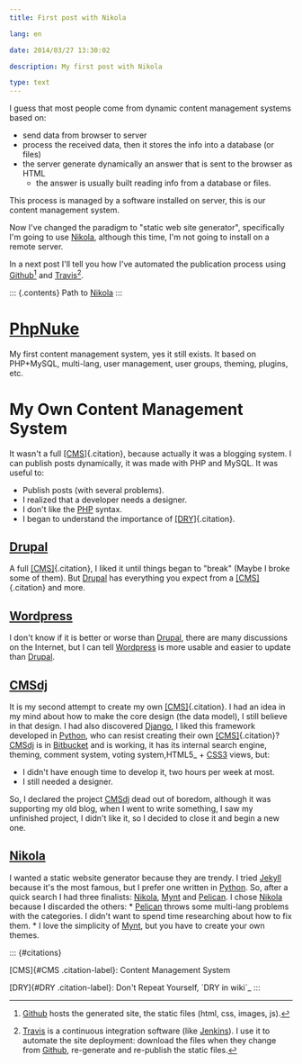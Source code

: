 ```yaml
---
title: First post with Nikola

lang: en

date: 2014/03/27 13:30:02

description: My first post with Nikola

type: text
---
```


I guess that most people come from dynamic content management systems
based on:

-   send data from browser to server
-   process the received data, then it stores the info into a database
    (or files)
-   the server generate dynamically an answer that is sent to the
    browser as HTML
    -   the answer is usually built reading info from a database or
        files.

This process is managed by a software installed on server, this is our
content management system.

Now I\'ve changed the paradigm to \"static web site generator\",
specifically I\'m going to use [Nikola](https://getnikola.com/),
although this time, I\'m not going to install on a remote server.

In a next post I\'ll tell you how I\'ve automated the publication
process using [Github](https://www.github.com)[^1] and
[Travis](https://travis-ci.org/)[^2].

::: {.contents}
Path to [Nikola](https://getnikola.com/)
:::

[PhpNuke](https://www.phpnuke.org/)
===================================

My first content management system, yes it still exists. It based on
PHP+MySQL, multi-lang, user management, user groups, theming, plugins,
etc.

My Own Content Management System
================================

It wasn\'t a full [\[CMS\]](#CMS){.citation}, because actually it was a
blogging system. I can publish posts dynamically, it was made with PHP
and MySQL. It was useful to:

-   Publish posts (with several problems).
-   I realized that a developer needs a designer.
-   I don\'t like the [PHP](https://www.php.net/) syntax.
-   I began to understand the importance of [\[DRY\]](#DRY){.citation}.

[Drupal](https://drupal.org/)
-----------------------------

A full [\[CMS\]](#CMS){.citation}, I liked it until things began to
\"break\" (Maybe I broke some of them). But
[Drupal](https://drupal.org/) has everything you expect from a
[\[CMS\]](#CMS){.citation} and more.

[Wordpress](https://wordpress.org/)
-----------------------------------

I don\'t know if it is better or worse than
[Drupal](https://drupal.org/), there are many discussions on the
Internet, but I can tell [Wordpress](https://wordpress.org/) is more
usable and easier to update than [Drupal](https://drupal.org/).

[CMSdj](https://bitbucket.org/carlosvin/cmsdj)
----------------------------------------------

It is my second attempt to create my own [\[CMS\]](#CMS){.citation}. I
had an idea in my mind about how to make the core design (the data
model), I still believe in that design. I had also discovered
[Django](https://www.djangoproject.com/), I liked this framework
developed in [Python](https://www.python.org), who can resist creating
their own [\[CMS\]](#CMS){.citation}?
[CMSdj](https://bitbucket.org/carlosvin/cmsdj) is in
[Bitbucket](https://bitbucket.org) and is working, it has its internal
search engine, theming, comment system, voting system,HTML5\_ +
[CSS3](https://www.w3.org/Style/CSS/current-work) views, but:

-   I didn\'t have enough time to develop it, two hours per week at
    most.
-   I still needed a designer.

So, I declared the project
[CMSdj](https://bitbucket.org/carlosvin/cmsdj) dead out of boredom,
although it was supporting my old blog, when I went to write something,
I saw my unfinished project, I didn\'t like it, so I decided to close it
and begin a new one.

[Nikola](https://getnikola.com/)
--------------------------------

I wanted a static website generator because they are trendy. I tried
[Jekyll](https://jekyllrb.com/) because it\'s the most famous, but I
prefer one written in [Python](https://www.python.org). So, after a
quick search I had three finalists: [Nikola](https://getnikola.com/),
[Mynt](https://mynt.mirroredwhite.com/) and
[Pelican](https://blog.getpelican.com/). I chose
[Nikola](https://getnikola.com/) because I discarded the others: \*
[Pelican](https://blog.getpelican.com/) throws some multi-lang problems
with the categories. I didn\'t want to spend time researching about how
to fix them. \* I love the simplicity of
[Mynt](https://mynt.mirroredwhite.com/), but you have to create your own
themes.

::: {#citations}

[CMS]{#CMS .citation-label}: Content Management System

[DRY]{#DRY .citation-label}: Don\'t Repeat Yourself, ´DRY in wiki´\_
:::

[^1]: [Github](https://www.github.com) hosts the generated site, the
    static files (html, css, images, js).

[^2]: [Travis](https://travis-ci.org/) is a continuous integration
    software (like [Jenkins](https://jenkins-ci.org/)). I use it to
    automate the site deployment: download the files when they change
    from [Github](https://www.github.com), re-generate and re-publish
    the static files.
